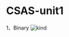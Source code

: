 # CSAS-unit1
1、Binary ![kind](https://github.com/rockleeyuetian/CSAS-unit1/assets/14136453/01f80592-5ca1-4437-9a2a-c16b203906b0)
